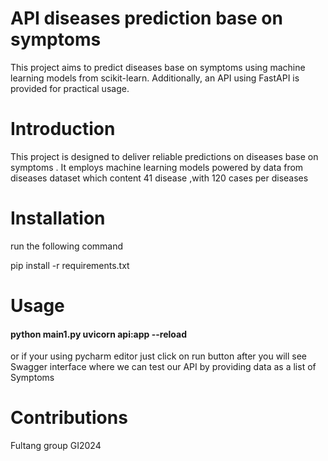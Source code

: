 # API diseases prediction base on  symptoms
This project aims to predict diseases base on symptoms  using machine learning models from scikit-learn. Additionally, an API using FastAPI is provided for practical usage.

# Introduction

This project is designed to deliver reliable predictions on diseases base on symptoms . It employs machine learning models powered by data from diseases dataset  which content 41 disease ,with 120 cases per diseases
# Installation
run the following command


pip install -r requirements.txt

# Usage

#### python main1.py uvicorn api:app --reload
or if your using pycharm editor just click on run button
after you will see Swagger interface where we can test our API by providing data as a list of Symptoms 

# Contributions
Fultang group GI2024

